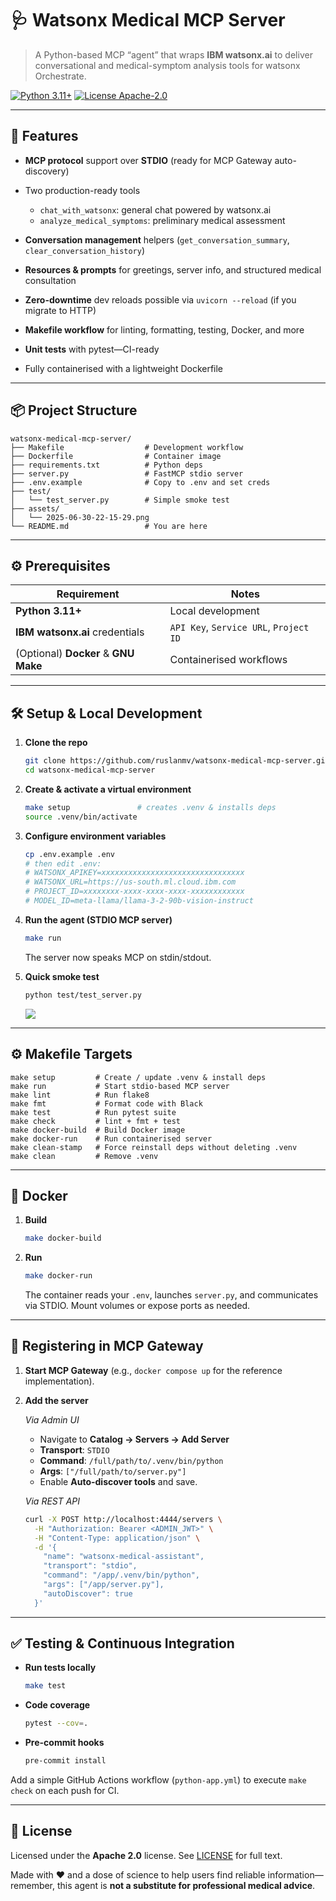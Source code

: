 # 🩺 Watsonx Medical MCP Server

> A Python-based MCP “agent” that wraps **IBM watsonx.ai** to deliver conversational and medical-symptom analysis tools for watsonx Orchestrate.

[![Python 3.11+](https://img.shields.io/badge/python-3.11%2B-blue)]()
[![License Apache-2.0](https://img.shields.io/badge/license-Apache%202.0-blue)]()

---

## 🚀 Features

* **MCP protocol** support over **STDIO** (ready for MCP Gateway auto-discovery)
* Two production-ready tools

  * `chat_with_watsonx`: general chat powered by watsonx.ai
  * `analyze_medical_symptoms`: preliminary medical assessment
* **Conversation management** helpers (`get_conversation_summary`, `clear_conversation_history`)
* **Resources & prompts** for greetings, server info, and structured medical consultation
* **Zero-downtime** dev reloads possible via `uvicorn --reload` (if you migrate to HTTP)
* **Makefile workflow** for linting, formatting, testing, Docker, and more
* **Unit tests** with pytest—CI-ready
* Fully containerised with a lightweight Dockerfile

---

## 📦 Project Structure

```text
watsonx-medical-mcp-server/
├── Makefile                  # Development workflow
├── Dockerfile                # Container image
├── requirements.txt          # Python deps
├── server.py                 # FastMCP stdio server
├── .env.example              # Copy to .env and set creds
├── test/
│   └── test_server.py        # Simple smoke test
├── assets/
│   └── 2025-06-30-22-15-29.png
└── README.md                 # You are here
```

---

## ⚙️ Prerequisites

| Requirement                          | Notes                                  |
| ------------------------------------ | -------------------------------------- |
| **Python 3.11+**                     | Local development                      |
| **IBM watsonx.ai** credentials       | `API Key`, `Service URL`, `Project ID` |
| (Optional) **Docker** & **GNU Make** | Containerised workflows                |

---

## 🛠️ Setup & Local Development

1. **Clone the repo**

   ```bash
   git clone https://github.com/ruslanmv/watsonx-medical-mcp-server.git
   cd watsonx-medical-mcp-server
   ```

2. **Create & activate a virtual environment**

   ```bash
   make setup               # creates .venv & installs deps
   source .venv/bin/activate
   ```

3. **Configure environment variables**

   ```bash
   cp .env.example .env
   # then edit .env:
   # WATSONX_APIKEY=xxxxxxxxxxxxxxxxxxxxxxxxxxxxxxxx
   # WATSONX_URL=https://us-south.ml.cloud.ibm.com
   # PROJECT_ID=xxxxxxxx-xxxx-xxxx-xxxx-xxxxxxxxxxxx
   # MODEL_ID=meta-llama/llama-3-2-90b-vision-instruct
   ```



4. **Run the agent (STDIO MCP server)**

   ```bash
   make run
   ```

   The server now speaks MCP on stdin/stdout.

5. **Quick smoke test**

   ```bash
   python test/test_server.py
   ```

   ![](assets/2025-06-30-22-15-29.png)

---

## ⚙️ Makefile Targets

```text
make setup         # Create / update .venv & install deps
make run           # Start stdio-based MCP server
make lint          # Run flake8
make fmt           # Format code with Black
make test          # Run pytest suite
make check         # lint + fmt + test
make docker-build  # Build Docker image
make docker-run    # Run containerised server
make clean-stamp   # Force reinstall deps without deleting .venv
make clean         # Remove .venv
```

---

## 🐳 Docker

1. **Build**

   ```bash
   make docker-build
   ```

2. **Run**

   ```bash
   make docker-run
   ```

   The container reads your `.env`, launches `server.py`, and communicates via STDIO.
   Mount volumes or expose ports as needed.

---

## 🔗 Registering in MCP Gateway

1. **Start MCP Gateway** (e.g., `docker compose up` for the reference implementation).

2. **Add the server**

   *Via Admin UI*

   * Navigate to **Catalog → Servers → Add Server**
   * **Transport**: `STDIO`
   * **Command**: `/full/path/to/.venv/bin/python`
   * **Args**: `["/full/path/to/server.py"]`
   * Enable **Auto-discover tools** and save.

   *Via REST API*

   ```bash
   curl -X POST http://localhost:4444/servers \
     -H "Authorization: Bearer <ADMIN_JWT>" \
     -H "Content-Type: application/json" \
     -d '{
       "name": "watsonx-medical-assistant",
       "transport": "stdio",
       "command": "/app/.venv/bin/python",
       "args": ["/app/server.py"],
       "autoDiscover": true
     }'
   ```

---

## ✅ Testing & Continuous Integration

* **Run tests locally**

  ```bash
  make test
  ```

* **Code coverage**

  ```bash
  pytest --cov=.
  ```

* **Pre-commit hooks**

  ```bash
  pre-commit install
  ```

Add a simple GitHub Actions workflow (`python-app.yml`) to execute `make check` on each push for CI.

---

## 📜 License

Licensed under the **Apache 2.0** license. See [LICENSE](LICENSE) for full text.

Made with ❤️ and a dose of science to help users find reliable information—remember, this agent is **not a substitute for professional medical advice**.
